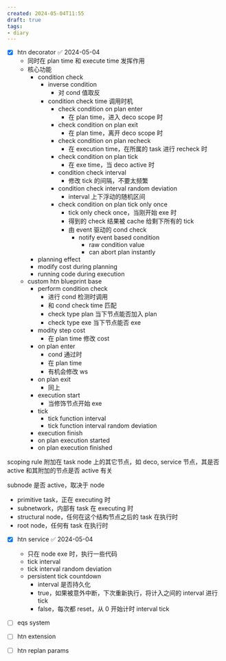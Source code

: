 ```yaml
---
created: 2024-05-04T11:55
draft: true
tags:
- diary
---
```


- [x] htn decorator ✅ 2024-05-04
	- 同时在 plan time 和 execute time 发挥作用
	- 核心功能
		- condition check 
			- inverse condition
				- 对 cond 值取反
			- condition check time 调用时机
				- check condition on plan enter
					- 在 plan time，进入 deco scope 时
				- check condition on plan exit
					- 在 plan time，离开 deco scope 时
				- check condition on plan recheck
					- 在 execution time，在所属的 task 进行 recheck 时
				- check condition on plan tick
					- 在 exe time，当 deco active 时
				- condition check interval
					- 修改 tick 的间隔，不要太频繁
				- condition check interval random deviation
					- interval 上下浮动的随机区间
				- check condition on plan tick only once
					- tick only check once，当刚开始 exe 时
					- 得到的 check 结果被 cache 给剩下所有的 tick
					- 由 event 驱动的 cond check
						- notify event based condition
							- raw condition value
							- can abort plan instantly
		- planning effect
		- modify cost during planning
		- running code during execution
	- custom htn blueprint base
		- perform condition check
			- 进行 cond 检测时调用
			- 和 cond check time 匹配
			- check type plan 当下节点能否加入 plan
			- check type exe 当下节点能否 exe
		- modity step cost
			- 在 plan time 修改 cost
		- on plan enter
			- cond 通过时
			- 在 plan time
			- 有机会修改 ws
		- on plan exit
			- 同上
		- execution start
			- 当修饰节点开始 exe
		- tick
			- tick function interval
			- tick function interval random deviation
		- execution finish
		- on plan execution started
		- on plan execution finished

scoping rule
附加在 task node 上的其它节点，如 deco, service 节点，其是否 active 和其附加的节点是否 active 有关

subnode 是否 active，取决于 node
- primitive task，正在 executing 时
- subnetwork，内部有 task 在 executing 时
- structural node，任何在这个结构节点之后的 task 在执行时
- root node，任何有 task 在执行时

- [x] htn service ✅ 2024-05-04
	- 只在 node exe 时，执行一些代码
	- tick interval
	- tick interval random deviation
	- persistent tick countdown
		- interval 是否持久化
		- true，如果被意外中断，下次重新执行，将计入之间的 interval 进行 tick
		- false，每次都 reset，从 0 开始计时 interval tick



- [ ] eqs system
- [ ] htn extension
- [ ] htn replan params